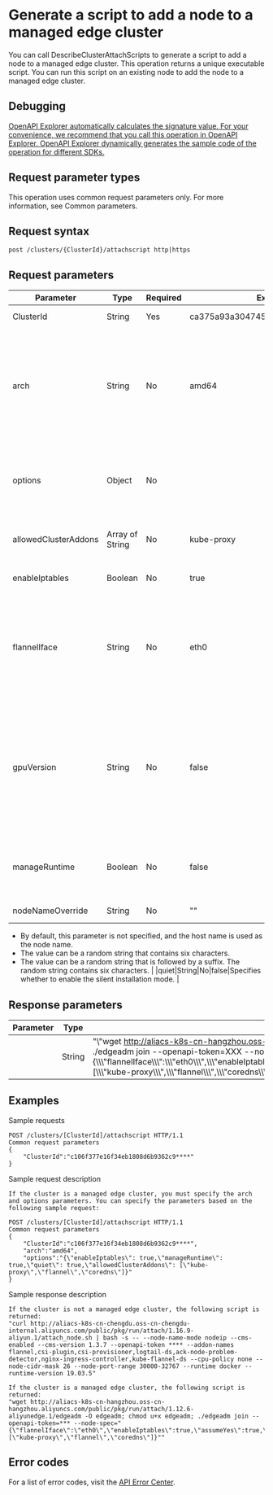 # Generate a script to add a node to a managed edge cluster

You can call DescribeClusterAttachScripts to generate a script to add a node to a managed edge cluster. This operation returns a unique executable script. You can run this script on an existing node to add the node to a managed edge cluster.

## Debugging

[OpenAPI Explorer automatically calculates the signature value. For your convenience, we recommend that you call this operation in OpenAPI Explorer. OpenAPI Explorer dynamically generates the sample code of the operation for different SDKs.](https://api.aliyun.com/#product=CS&api=DescribeClusterAttachScripts&type=ROA&version=2015-12-15)

## Request parameter types

This operation uses common request parameters only. For more information, see Common parameters.

## Request syntax

```
post /clusters/{ClusterId}/attachscript http|https
```

## Request parameters

|Parameter|Type|Required|Example|Description|
|---------|----|--------|-------|-----------|
|ClusterId|String|Yes|ca375a93a30474552ad2a0ebe183e\*\*\*\*|The ID of the cluster. |
|arch|String|No|amd64|The CPU architecture of the node. Valid values: amd64, arm, and arm64. Default value: amd64. This parameter is required if the cluster is a managed edge cluster. |
|options|Object|No| |The configurations of the node. This parameter is required if the cluster is a managed edge cluster. |
|allowedClusterAddons|Array of String|No|kube-proxy|The name of the component. For example, cordons and flannel. |
|enableIptables|Boolean|No|true|Specifies whether to enable iptables. Default value: true. |
|flannelIface|String|No|eth0|The name of the network interface controller \(NIC\) used by the Flannel plug-in. By default, this parameter is set to the name of the NIC that is used by the default gateway. |
|gpuVersion|String|No|false|Specifies whether the node is a graphics processing unit \(GPU\) node. By default, this parameter is not specified. Valid values: Nvidia\_Tesla\_T4, Nvidia\_Tesla\_P4, and Nvidia\_Tesla\_P100. |
|manageRuntime|Boolean|No|false|Specifies whether to use edgeadm to install and check the runtime. Default value: false. |
|nodeNameOverride|String|No|""|The name of the node.

 -   By default, this parameter is not specified, and the host name is used as the node name.
-   The value can be a random string that contains six characters.
-   The value can be a random string that is followed by a suffix. The random string contains six characters. |
|quiet|String|No|false|Specifies whether to enable the silent installation mode. |

## Response parameters

|Parameter|Type|Example|Description|
|---------|----|-------|-----------|
| |String|"\\"wget http://aliacs-k8s-cn-hangzhou.oss-cn-hangzhou.aliyuncs.com/public/pkg/run/attach/1.12.6-aliyunedge.1/edgeadm -O edgeadm; chmod u+x edgeadm; ./edgeadm join --openapi-token=XXX --node-spec=\\"\{\\\\\\"flannelIface\\\\\\":\\\\\\"eth0\\\\\\",\\\\\\"enableIptables\\\\\\":true,\\\\\\"assumeYes\\\\\\":true,\\\\\\"manageRuntime\\\\\\":true,\\\\\\"nodeNameStrategy\\\\\\":\\\\\\"hostname\\\\\\",\\\\\\"enabledAddons\\\\\\":\[\\\\\\"kube-proxy\\\\\\",\\\\\\"flannel\\\\\\",\\\\\\"coredns\\\\\\"\]\}\\"\\""|The returned script. |

## Examples

Sample requests

```
POST /clusters/[ClusterId]/attachscript HTTP/1.1
Common request parameters
{
    "ClusterId":"c106f377e16f34eb1808d6b9362c9****"
}
```

Sample request description

```
If the cluster is a managed edge cluster, you must specify the arch and options parameters. You can specify the parameters based on the following sample request:

POST /clusters/[ClusterId]/attachscript HTTP/1.1
Common request parameters
{
    "ClusterId":"c106f377e16f34eb1808d6b9362c9****",
    "arch":"amd64",
    "options":"{\"enableIptables\": true,\"manageRuntime\": true,\"quiet\": true,\"allowedClusterAddons\": [\"kube-proxy\",\"flannel\",\"coredns\"]}"
}
```

Sample response description

```
If the cluster is not a managed edge cluster, the following script is returned:
"curl http://aliacs-k8s-cn-chengdu.oss-cn-chengdu-internal.aliyuncs.com/public/pkg/run/attach/1.16.9-aliyun.1/attach_node.sh | bash -s -- --node-name-mode nodeip --cms-enabled --cms-version 1.3.7 --openapi-token **** --addon-names flannel,csi-plugin,csi-provisioner,logtail-ds,ack-node-problem-detector,nginx-ingress-controller,kube-flannel-ds --cpu-policy none --node-cidr-mask 26 --node-port-range 30000-32767 --runtime docker --runtime-version 19.03.5"

If the cluster is a managed edge cluster, the following script is returned:
"wget http://aliacs-k8s-cn-hangzhou.oss-cn-hangzhou.aliyuncs.com/public/pkg/run/attach/1.12.6-aliyunedge.1/edgeadm -O edgeadm; chmod u+x edgeadm; ./edgeadm join --openapi-token=*** --node-spec="{\"flannelIface\":\"eth0\",\"enableIptables\":true,\"assumeYes\":true,\"manageRuntime\":true,\"nodeNameStrategy\":\"hostname\",\"enabledAddons\":[\"kube-proxy\",\"flannel\",\"coredns\"]}""

```

## Error codes

For a list of error codes, visit the [API Error Center](https://error-center.alibabacloud.com/status/product/CS).

